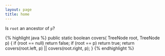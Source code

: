 ```yaml
---
layout: page
title: home
---
```


Is `root` an ancestor of `p`?

{% highlight java %}
public static boolean covers(
                  TreeNode root, TreeNode p) {
  if (root == null) return false;
  if (root == p) return true;
  return covers(root.left, p) ||
         covers(root.right, p); 
}
{% endhighlight %}
